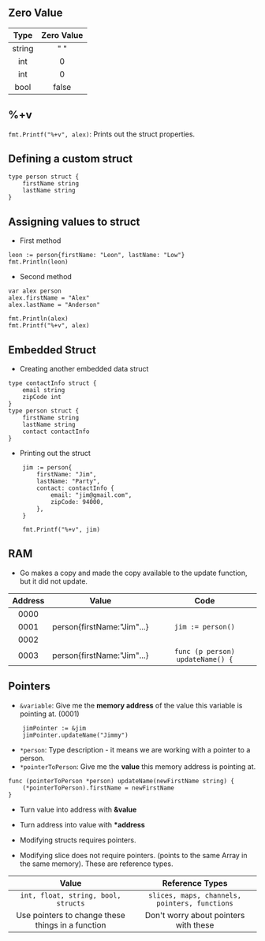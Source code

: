 ## Zero Value

|  Type  | Zero Value |
| :----: | :--------: |
| string |    " "     |
|  int   |     0      |
|  int   |     0      |
|  bool  |   false    |

## %+v

`fmt.Printf("%+v", alex)`: Prints out the struct properties.

## Defining a custom struct

```
type person struct {
	firstName string
	lastName string
}
```

## Assigning values to struct

- First method

```
leon := person{firstName: "Leon", lastName: "Low"}
fmt.Println(leon)
```

- Second method

```
var alex person
alex.firstName = "Alex"
alex.lastName = "Anderson"

fmt.Println(alex)
fmt.Printf("%+v", alex)
```

## Embedded Struct

- Creating another embedded data struct

```
type contactInfo struct {
	email string
	zipCode int
}
type person struct {
	firstName string
	lastName string
	contact contactInfo
}
```

- Printing out the struct

```
	jim := person{
		firstName: "Jim",
		lastName: "Party",
		contact: contactInfo {
			email: "jim@gmail.com",
			zipCode: 94000,
		},
	}

	fmt.Printf("%+v", jim)
```

## RAM

- Go makes a copy and made the copy available to the update function, but it did not update.

| Address |           Value            |               Code               |
| :-----: | :------------------------: | :------------------------------: |
|  0000   |                            |                                  |
|  0001   | person{firstName:"Jim"...} |        `jim := person()`         |
|  0002   |                            |                                  |
|  0003   | person{firstName:"Jim"...} | `func (p person) updateName() {` |

## Pointers

- `&variable`: Give me the **memory address** of the value this variable is pointing at. (0001)

```
	jimPointer := &jim
	jimPointer.updateName("Jimmy")
```

- `*person`: Type description - it means we are working with a pointer to a person.
- `*pointerToPerson`: Give me the **value** this memory address is pointing at.

```
func (pointerToPerson *person) updateName(newFirstName string) {
	(*pointerToPerson).firstName = newFirstName
}
```

- Turn value into address with **&value**
- Turn address into value with **\*address**

- Modifying structs requires pointers.
- Modifying slice does not require pointers. (points to the same Array in the same memory). These are reference types.

|                       Value                       |                Reference Types                |
| :-----------------------------------------------: | :-------------------------------------------: |
|        `int, float, string, bool, structs`        | `slices, maps, channels, pointers, functions` |
| Use pointers to change these things in a function |     Don't worry about pointers with these     |
